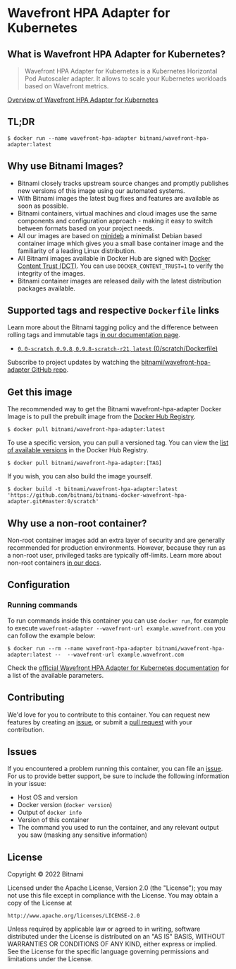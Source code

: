 # Wavefront HPA Adapter for Kubernetes

## What is Wavefront HPA Adapter for Kubernetes?

> Wavefront HPA Adapter for Kubernetes is a Kubernetes Horizontal Pod Autoscaler adapter. It allows to scale your Kubernetes workloads based on Wavefront metrics.

[Overview of Wavefront HPA Adapter for Kubernetes](https://github.com/wavefrontHQ/wavefront-kubernetes-adapter)



## TL;DR

```console
$ docker run --name wavefront-hpa-adapter bitnami/wavefront-hpa-adapter:latest
```

## Why use Bitnami Images?

* Bitnami closely tracks upstream source changes and promptly publishes new versions of this image using our automated systems.
* With Bitnami images the latest bug fixes and features are available as soon as possible.
* Bitnami containers, virtual machines and cloud images use the same components and configuration approach - making it easy to switch between formats based on your project needs.
* All our images are based on [minideb](https://github.com/bitnami/minideb) a minimalist Debian based container image which gives you a small base container image and the familiarity of a leading Linux distribution.
* All Bitnami images available in Docker Hub are signed with [Docker Content Trust (DCT)](https://docs.docker.com/engine/security/trust/content_trust/). You can use `DOCKER_CONTENT_TRUST=1` to verify the integrity of the images.
* Bitnami container images are released daily with the latest distribution packages available.

## Supported tags and respective `Dockerfile` links

Learn more about the Bitnami tagging policy and the difference between rolling tags and immutable tags [in our documentation page](https://docs.bitnami.com/tutorials/understand-rolling-tags-containers/).


* [`0`, `0-scratch`, `0.9.8`, `0.9.8-scratch-r21`, `latest` (0/scratch/Dockerfile)](https://github.com/bitnami/bitnami-docker-wavefront-hpa-adapter/blob/0.9.8-scratch-r21/0/scratch/Dockerfile)

Subscribe to project updates by watching the [bitnami/wavefront-hpa-adapter GitHub repo](https://github.com/bitnami/bitnami-docker-wavefront-hpa-adapter).

## Get this image

The recommended way to get the Bitnami wavefront-hpa-adapter Docker Image is to pull the prebuilt image from the [Docker Hub Registry](https://hub.docker.com/r/bitnami/wavefront-hpa-adapter).

```console
$ docker pull bitnami/wavefront-hpa-adapter:latest
```

To use a specific version, you can pull a versioned tag. You can view the [list of available versions](https://hub.docker.com/r/bitnami/wavefront-hpa-adapter/tags/) in the Docker Hub Registry.

```console
$ docker pull bitnami/wavefront-hpa-adapter:[TAG]
```

If you wish, you can also build the image yourself.

```console
$ docker build -t bitnami/wavefront-hpa-adapter:latest 'https://github.com/bitnami/bitnami-docker-wavefront-hpa-adapter.git#master:0/scratch'
```

## Why use a non-root container?

Non-root container images add an extra layer of security and are generally recommended for production environments. However, because they run as a non-root user, privileged tasks are typically off-limits. Learn more about non-root containers [in our docs](https://docs.bitnami.com/tutorials/work-with-non-root-containers/).

## Configuration

### Running commands

To run commands inside this container you can use `docker run`, for example to execute `wavefront-adapter --wavefront-url example.wavefront.com` you can follow the example below:

```console
$ docker run --rm --name wavefront-hpa-adapter bitnami/wavefront-hpa-adapter:latest --  --wavefront-url example.wavefront.com
```

Check the [official Wavefront HPA Adapter for Kubernetes documentation](https://github.com/wavefrontHQ/wavefront-kubernetes-adapter/blob/master/docs/configuration.md) for a list of the available parameters.

## Contributing

We'd love for you to contribute to this container. You can request new features by creating an [issue](https://github.com/bitnami/bitnami-docker-wavefront-hpa-adapter/issues), or submit a [pull request](https://github.com/bitnami/bitnami-docker-wavefront-hpa-adapter/pulls) with your contribution.

## Issues

If you encountered a problem running this container, you can file an [issue](https://github.com/bitnami/bitnami-docker-wavefront-hpa-adapter/issues/new). For us to provide better support, be sure to include the following information in your issue:

- Host OS and version
- Docker version (`docker version`)
- Output of `docker info`
- Version of this container
- The command you used to run the container, and any relevant output you saw (masking any sensitive information)

## License

Copyright &copy; 2022 Bitnami

Licensed under the Apache License, Version 2.0 (the "License");
you may not use this file except in compliance with the License.
You may obtain a copy of the License at

    http://www.apache.org/licenses/LICENSE-2.0

Unless required by applicable law or agreed to in writing, software
distributed under the License is distributed on an "AS IS" BASIS,
WITHOUT WARRANTIES OR CONDITIONS OF ANY KIND, either express or implied.
See the License for the specific language governing permissions and
limitations under the License.
